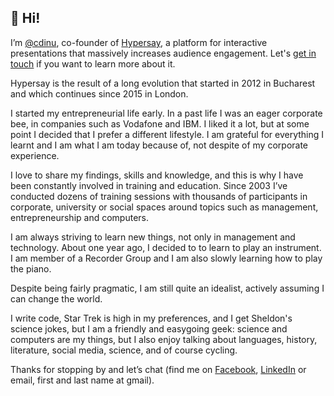 ## 🖖 Hi!

I’m [@cdinu](https://twitter.com/cdinu), co-founder of [Hypersay](https://hypersay.com/), a platform for interactive presentations that massively increases audience engagement. Let's [get in touch](https://hypersay.com/) if you want to learn more about it.

Hypersay is the result of a long evolution that started in 2012 in Bucharest and which continues since 2015 in London.

I started my entrepreneurial life early. In a past life I was an eager corporate bee, in companies such as Vodafone and IBM. I liked it a lot, but at some point I decided that I prefer a different lifestyle. I am grateful for everything I learnt and I am what I am today because of, not despite of my corporate experience.

I love to share my findings, skills and knowledge, and this is why I have been constantly involved in training and education. Since 2003 I’ve conducted dozens of training sessions with thousands of participants in corporate, university or social spaces around topics such as management, entrepreneurship and computers.

I am always striving to learn new things, not only in management and technology. About one year ago, I decided to to learn to play an instrument. I am member of a Recorder Group and I am also slowly learning how to play the piano.

Despite being fairly pragmatic, I am still quite an idealist, actively assuming I can change the world.

I write code, Star Trek is high in my preferences, and I get Sheldon's science jokes, but I am a friendly and easygoing geek: science and computers are my things, but I also enjoy talking about languages, history, literature, social media, science, and of course cycling.

Thanks for stopping by and let’s chat (find me on [Facebook](https://www.facebook.com/cristian.dinu.infoideea), [LinkedIn](https://linkedin.com/in/cdinu) or email, first and last name at gmail).

